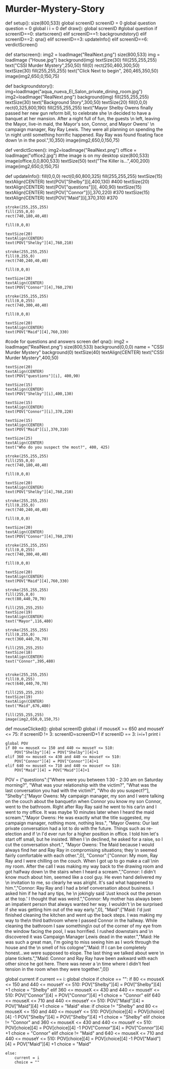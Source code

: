 # Murder-Mystery-Story

def setup():
    size(800,533)
    global screenID
    screenID = 0
    global question
    question = 0
    global i
    i = 0
def draw():
    global screenID
    #global question
    if screenID==0:
        startscreen()
    elif screenID==1:
        backgroundstory()
    elif screenID==2:
        qna()
    elif screenID==3:
        updateInfo()
    elif screenID==6:
        verdictScreen()

    
def startscreen():
    img2 = loadImage("RealNext.png")
    size(800,533)
    img = loadImage ("House.jpg") 
    background(img) 
    textSize(30) 
    fill(255,255,255) 
    text("CSSI Murder Mystery",250,50) 
    fill(0) 
    rect(250,460,300,50) 
    textSize(30) 
    fill(255,255,255) 
    text("Click Next to begin", 260,465,350,50)
    image(img2,650,0,150,75)
    
def backgroundstory():
    img=loadImage("aqua_nueva_El_Salon_private_dining_room.jpg")
    img2=loadImage("RealNext.png")
    background(img)
    fill(255,255,255)
    textSize(30)
    text("Background Story",300,50)
    textSize(20)
    fill(0,0,0)
    rect(0,325,800,190)
    fill(255,255,255)
    text("Mayor Shelby Owens finally passed her new gun reform bill, to celebrate she \n decided to have a banquet at her mansion. After a night full of fun, the guests \n left, leaving the Mayor, live-in maid, the Mayor's son, Connor, and Mayor Owens' \n campaign manager, Ray Ray Lewis. They were all planning on spending the \n night until something horrific happened. Ray Ray was found floating face down \n in the pool.",10,350)
    image(img2,650,0,150,75)
    
def verdictScreen():
    img2=loadImage("RealNext.png") 
    office = loadImage("office2.jpg") #the image is on my desktop
    size(800,533)
    image(office,0,0,800,533)
    textSize(50)
    text("The Killer is...",400,200) 
    image(img2,650,0,150,75)
    
def updateInfo():
    fill(0,0,0)
    rect(0,60,800,325)
    fill(255,255,255)
    textSize(15)
    textAlign(CENTER)
    text(POV["Shelby"][i],400,130)
    #400
    textSize(20)
    textAlign(CENTER)
    text(POV["questions"][i], 400,90)
    textSize(15)
    textAlign(CENTER)
    text(POV["Connor"][i],370,220)
    #370
    textSize(15)
    textAlign(CENTER)
    text(POV["Maid"][i],370,310)
    #370
    
    
    stroke(255,255,255)
    fill(255,0,0)
    rect(740,180,40,40)
    
    fill(0,0,0)
    
    textSize(20)
    textAlign(CENTER)
    text(POV["Shelby"][4],760,210)
    
    stroke(255,255,255)
    fill(0,255,0)
    rect(740,240,40,40)
    
    fill(0,0,0)
    
    textSize(20)
    textAlign(CENTER)
    text(POV["Connor"][4],760,270)
    
    stroke(255,255,255)
    fill(0,0,255)
    rect(740,300,40,40)
    
    fill(0,0,0)
    
    textSize(20)
    textAlign(CENTER)
    text(POV["Maid"][4],760,330)
    
    
    

 #code for questions and answers screen
def qna():
    img2 = loadImage("RealNext.png") 
    size(800,533)
    background(0,0,0)
    name = "CSSI Murder Mystery" 
    background(0)
    textSize(40)
    textAlign(CENTER)
    text("CSSI Murder Mystery",400,50)
    
    textSize(20)
    textAlign(CENTER)
    text(POV["questions"][i], 400,90)
    
    textSize(15)
    textAlign(CENTER)
    text(POV["Shelby"][i],400,130)
    
    textSize(15)
    textAlign(CENTER)
    text(POV["Connor"][i],370,220)
    
    textSize(15)
    textAlign(CENTER)
    text(POV["Maid"][i],370,310)
    
    textSize(25)
    textAlign(CENTER)
    text("Who do you suspect the most?", 400, 425)
    
    stroke(255,255,255)
    fill(255,0,0)
    rect(740,180,40,40)
    
    fill(0,0,0)
    
    textSize(20)
    textAlign(CENTER)
    text(POV["Shelby"][4],760,210)
    
    stroke(255,255,255)
    fill(0,255,0)
    rect(740,240,40,40)
    
    fill(0,0,0)
    
    textSize(20)
    textAlign(CENTER)
    text(POV["Connor"][4],760,270)
    
    stroke(255,255,255)
    fill(0,0,255)
    rect(740,300,40,40)
    
    fill(0,0,0)
    
    textSize(20)
    textAlign(CENTER)
    text(POV["Maid"][4],760,330)
    
    stroke(255,255,255)
    fill(255,0,0)
    rect(80,440,70,70)
    
    fill(255,255,255)
    textSize(19)
    textAlign(CENTER)
    text("Mayor",116,480)
    
    stroke(255,255,255)
    fill(0,255,0)
    rect(360,440,70,70)
    
    fill(255,255,255)
    textSize(18)
    textAlign(CENTER)
    text("Connor",395,480)
    
    
    stroke(255,255,255)
    fill(0,0,255)
    rect(640,440,70,70)
    
    fill(255,255,255)
    textSize(19)
    textAlign(CENTER)
    text("Maid",676,480)
    
    fill(255,255,255)
    image(img2,650,0,150,75)

   
def mouseClicked():
    global screenID
    global i
    if mouseX >= 650 and mouseY <= 75:
        if screenID != 3:
            screenID=screenID+1
        if screenID == 3:
            i=i+1
            print i
            
    global POV
    if 80 <= mouseX <= 150 and 440 <= mouseY <= 510:
        POV["Shelby"][4] = POV["Shelby"][4]+1
    elif 360 <= mouseX <= 430 and 440 <= mouseY <= 510:
        POV["Connor"][4] = POV["Connor"][4]+1
    elif 640 <= mouseX <= 710 and 440 <= mouseY <= 510:
        POV["Maid"][4] = POV["Maid"][4]+1
        

POV = {"questions":["Where were you between 1:30 - 2:30 am on Saturday morning?", "What was your relationship with the victim?", "What was the last conversation you had with the victim?", "Who do you suspect?"],
    "Shelby":["Mayor Owens: My campaign manager, my son and I were talking on the couch about the banquet\n when Connor you know my son Connor, went to the bathroom. Right after Ray Ray said he went to his car\n and I went to my office. It was maybe 10 minutes later when I heard the maid scream.","Mayor Owens: He was exactly what the title suggested, my campaign manager, nothing more, nothing less.", "Mayor Owens: Our last private conversation had a lot to do with the future. Things such as re-election and if \n I'd ever run for a higher position in office. I told him let's start off small, but he insisted. When I \n declined, he asked for a raise, so I cut the conversation short.", "Mayor Owens: The Maid because I would always find her and Ray Ray in compromising situations; they \n seemed fairly comfortable with each other.",0],
    "Connor":["Connor: My mom, Ray Ray and I were chilling on the couch.  When I got up to go make a call \nin my room. After the call I was making my way back to the drawing room and got halfway down \n the stairs when I heard a scream.","Connor: I didn't know much about him, seemed like a cool guy. He even hand delivered my \n invitation to me, so clearly he was alright. It's sad what happened to him.","Connor: Ray Ray and I had a brief conversation about business. I asked him if he had any tips, he \n jokingly said 'Just knock out the person at the top.' I thought that was weird.","Connor: My mother has always been an impatient person that always wanted her way. I wouldn't \n be surprised if she was getting him out of the way early.",0], 
    "Maid":["Maid: I'd just finished cleaning the kitchen and went up the back steps. I was making my way to the\n third bathroom where I passed Connor in the hallway. While cleaning the bathroom I saw something\n out of the corner of my eye from the window facing the pool, I was horrified. I rushed downstairs and \n discovered it was Campaign Manager Lewis dead in the water.","Maid: He was such a great man, I'm going to miss seeing him as I work through the house and the \n smell of his cologne","Maid: If I can be completely honest...we were supposed to elope. The last thing we talked about were \n plane tickets.","Maid: Connor and Ray Ray have been awkward with each other since he got here. There was never a \n time where I didn't feel tension in the room when they were together.",0]}
    
    
 global current
    if current == i:
        global choice
        if choice == "":
            if 80 <= mouseX <= 150 and 440 <= mouseY <= 510:
                POV["Shelby"][4] = POV["Shelby"][4] +1
                choice = "Shelby"
            elif 360 <= mouseX <= 430 and 440 <= mouseY <= 510:
                POV["Connor"][4] = POV["Connor"][4] +1
                choice = "Connor"
            elif 640 <= mouseX <= 710 and 440 <= mouseY <= 510:
                POV["Maid"][4] = POV["Maid"][4] +1
                choice = "Maid"
        else:
            if choice != "Shelby" and 80 <= mouseX <= 150 and 440 <= mouseY <= 510:
                POV[choice][4] = POV[choice][4] -1
                POV["Shelby"][4] = POV["Shelby"][4] +1
                choice = "Shelby"
            elif choice != "Connor" and 360 <= mouseX <= 430 and 440 <= mouseY <= 510:
                POV[choice][4] = POV[choice][4] -1 
                POV["Connor"][4] = POV["Connor"][4] +1
                choice = "Connor"
            elif choice != "Maid" and 640 <= mouseX <= 710 and 440 <= mouseY <= 510:
                POV[choice][4] = POV[choice][4] -1 
                POV["Maid"][4] = POV["Maid"][4] +1 
                choice = "Maid"
                
    else:
        current = i
        choice = ""


